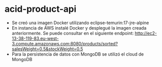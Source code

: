 # acid-product-api

- Se creó una imagen Docker utilizando eclipse-temurin:17-jre-alpine 
- En instancia de AWS instalé Docker y desplegué la imagen creada anteriormente. Se puede consultar en el siguiente endpoint: http://ec2-13-38-119-83.eu-west-3.compute.amazonaws.com:8080/products/sorted?salesWeight=0.5&stockWeight=0.5
- Para la persistencia de datos con MongoDB se utilizó el cloud de MongoDB
